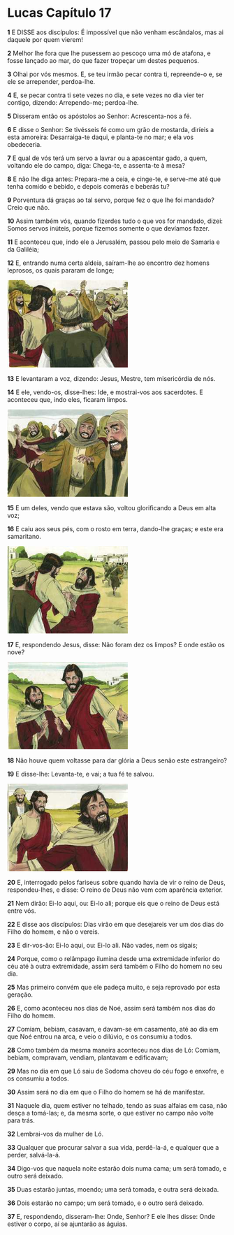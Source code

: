 # Lucas Capítulo 17

**1** 	E DISSE aos discípulos: É impossível que não venham escândalos, mas ai daquele por quem vierem!

**2** 	Melhor lhe fora que lhe pusessem ao pescoço uma mó de atafona, e fosse lançado ao mar, do que fazer tropeçar um destes pequenos.

**3** 	Olhai por vós mesmos. E, se teu irmão pecar contra ti, repreende-o e, se ele se arrepender, perdoa-lhe.

**4** 	E, se pecar contra ti sete vezes no dia, e sete vezes no dia vier ter contigo, dizendo: Arrependo-me; perdoa-lhe.

**5** 	Disseram então os apóstolos ao Senhor: Acrescenta-nos a fé.

**6** 	E disse o Senhor: Se tivésseis fé como um grão de mostarda, diríeis a esta amoreira: Desarraiga-te daqui, e planta-te no mar; e ela vos obedeceria.

**7** 	E qual de vós terá um servo a lavrar ou a apascentar gado, a quem, voltando ele do campo, diga: Chega-te, e assenta-te à mesa?

**8** 	E não lhe diga antes: Prepara-me a ceia, e cinge-te, e serve-me até que tenha comido e bebido, e depois comerás e beberás tu?

**9** 	Porventura dá graças ao tal servo, porque fez o que lhe foi mandado? Creio que não.

**10** 	Assim também vós, quando fizerdes tudo o que vos for mandado, dizei: Somos servos inúteis, porque fizemos somente o que devíamos fazer.

**11** 	E aconteceu que, indo ele a Jerusalém, passou pelo meio de Samaria e da Galiléia;

**12** 	E, entrando numa certa aldeia, saíram-lhe ao encontro dez homens leprosos, os quais pararam de longe;

![](../Images/SweetPublishing/42-17-1.jpg) 

**13** 	E levantaram a voz, dizendo: Jesus, Mestre, tem misericórdia de nós.

**14** 	E ele, vendo-os, disse-lhes: Ide, e mostrai-vos aos sacerdotes. E aconteceu que, indo eles, ficaram limpos.

![](../Images/SweetPublishing/42-17-2.jpg) 

**15** 	E um deles, vendo que estava são, voltou glorificando a Deus em alta voz;

**16** 	E caiu aos seus pés, com o rosto em terra, dando-lhe graças; e este era samaritano.

![](../Images/SweetPublishing/42-17-3.jpg) 

**17** 	E, respondendo Jesus, disse: Não foram dez os limpos? E onde estão os nove?

![](../Images/SweetPublishing/42-17-4.jpg) 

**18** 	Não houve quem voltasse para dar glória a Deus senão este estrangeiro?

**19** 	E disse-lhe: Levanta-te, e vai; a tua fé te salvou.

![](../Images/SweetPublishing/42-17-5.jpg) 

**20** 	E, interrogado pelos fariseus sobre quando havia de vir o reino de Deus, respondeu-lhes, e disse: O reino de Deus não vem com aparência exterior.

**21** 	Nem dirão: Ei-lo aqui, ou: Ei-lo ali; porque eis que o reino de Deus está entre vós.

**22** 	E disse aos discípulos: Dias virão em que desejareis ver um dos dias do Filho do homem, e não o vereis.

**23** 	E dir-vos-ão: Ei-lo aqui, ou: Ei-lo ali. Não vades, nem os sigais;

**24** 	Porque, como o relâmpago ilumina desde uma extremidade inferior do céu até à outra extremidade, assim será também o Filho do homem no seu dia.

**25** 	Mas primeiro convém que ele padeça muito, e seja reprovado por esta geração.

**26** 	E, como aconteceu nos dias de Noé, assim será também nos dias do Filho do homem.

**27** 	Comiam, bebiam, casavam, e davam-se em casamento, até ao dia em que Noé entrou na arca, e veio o dilúvio, e os consumiu a todos.

**28** 	Como também da mesma maneira aconteceu nos dias de Ló: Comiam, bebiam, compravam, vendiam, plantavam e edificavam;

**29** 	Mas no dia em que Ló saiu de Sodoma choveu do céu fogo e enxofre, e os consumiu a todos.

**30** 	Assim será no dia em que o Filho do homem se há de manifestar.

**31** 	Naquele dia, quem estiver no telhado, tendo as suas alfaias em casa, não desça a tomá-las; e, da mesma sorte, o que estiver no campo não volte para trás.

**32** 	Lembrai-vos da mulher de Ló.

**33** 	Qualquer que procurar salvar a sua vida, perdê-la-á, e qualquer que a perder, salvá-la-á.

**34** 	Digo-vos que naquela noite estarão dois numa cama; um será tomado, e outro será deixado.

**35** 	Duas estarão juntas, moendo; uma será tomada, e outra será deixada.

**36** 	Dois estarão no campo; um será tomado, e o outro será deixado.

**37** 	E, respondendo, disseram-lhe: Onde, Senhor? E ele lhes disse: Onde estiver o corpo, aí se ajuntarão as águias.

